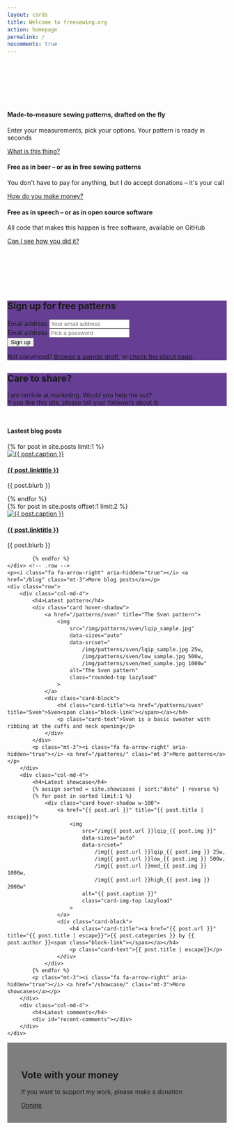 ```yaml
---
layout: cards
title: Welcome to freesewing.org
action: homepage
permalink: /
nocomments: true
---
```

<div class="container">
    <div class="row" style="margin-top: 8rem; margin-bottom: 8rem;">
        <div class="col-lg-4 col-sm-6 mt-5">
            <div class="card text-center drop-shadow py-3">
                <i class="fa fa-cut fa-5x" aria-hidden="true" style="color: #ff5b77;"></i>
                <div class="card-block">
                    <h4 class="card-title">Made-to-measure sewing patterns, drafted on the fly</h4>
                    <p>Enter your measurements, pick your options. Your pattern is ready in seconds</p>
                    <p><a href="/about#what" class="btn btn-outline-primary">What is this thing?</a></p>
                </div>
            </div>
        </div>
        <div class="col-lg-4 col-sm-6 mt-5">
            <div class="card text-center drop-shadow py-3">
                <i class="fa fa-cc-paypal fa-5x" aria-hidden="true" style="color: #009cde;"></i>
                <div class="card-block">
                    <h4 class="card-title">Free as in beer &ndash; or as in free sewing patterns</h4>
                    <p>You don't have to pay for anything, but I do accept donations &ndash; it's your call</p>
                    <p><a href="/about#money" class="btn btn-outline-primary">How do you make money?</a></p>
                </div>
            </div>
        </div>
        <div class="col-lg-4 col-sm-6 mt-5">
            <div class="card text-center drop-shadow py-3">
                <i class="fa fa-code fa-5x" aria-hidden="true" style="color: #188f93"></i>
                <div class="card-block">
                    <h4 class="card-title">Free as in speech &ndash; or as in open source software</h4>
                    <p>All code that makes this happen is free software, available on GitHub</p>
                    <p><a href="/about#code" class="btn btn-outline-primary">Can I see how you did it?</a></p>
                </div>
            </div>
        </div>
    </div>
</div>

<section class="cover-band bg-thematic mt-5 mb-5 visitor-only" style="background: #663f95;">
    <div class="cover-body mt-5 mb-5" style="background: transparent">
        <div id="landing">
            <h1 class="jumbotron-heading">Sign up for free patterns</h1>
            <form id="signup-landing" class="m600 mt-4">
                <div class="row">
                    <div class="col-sm-4">
                        <label class="sr-only" for="signup-email">Email address</label>
                        <input class="form-control mb-2" id="signup-email" name="signup-email" placeholder="Your email address" required="" type="email">
                    </div>
                    <div class="col-sm-4">
                        <label class="sr-only" for="signup-password">Email address</label>
                        <input class="form-control mb-2" id="signup-password" name="signup-password" placeholder="Pick a password" required="" type="password">
                    </div>
                    <div class="col-sm-4">
                        <button id="signup-submit" type="submit" class="btn btn-outline-white form-control">Sign up</button>
                    </div>
                </div>
            </form>
            <p class="mt-4 lead">Not convinced? <a href="/drafts/sampl">Browse a sample draft</a>, or <a href="/about/">check the about page</a>.</p>
        </div>
  </div>
</section>

<section class="cover-band bg-thematic mt-5 mb-5 visitor-hidden" style="background: #663f95;">
    <div class="mt-5 mb-5 text-center px-3">
        <h1 class="jumbotron-heading">Care to share?</h1>
        <p class="mt-3 lead">
            I am terrible at marketing. Would you help me out?<br>
            If you like this site, please tell your followers about it:
        </p>
        <p class="text-center social-icons" style="font-size: 3rem;">
            <a class="noline" href="https://twitter.com/intent/tweet?text=This is cool! An open source platform for made-to-measure sewing patterns: https://freesewing.org/ Great work from @freesewing_org&amp;related=freesewing_org" rel="nofollow" target="_blank" title="Share on Twitter"><i class="fa fa-twitter" aria-hidden="true"></i></a>
            <a class="noline" href="https://facebook.com/sharer.php?u=https://freesewing.org/" rel="nofollow" target="_blank" title="Share on Facebook"><i class="fa fa-facebook" aria-hidden="true"></i></a>
            <a class="noline" href="http://pinterest.com/pin/create/button/?url=https://freesewing.org/&amp;description=An open source platform for made-to-measure sewing patterns" rel="nofollow" target="_blank" title="Share on Pinterest"><i class="fa fa-pinterest-p" aria-hidden="true"></i></a>
            <a class="noline" href="http://www.tumblr.com/share/link?url=https://freesewing.org/&amp;name=freesewing.org&amp;description=An open source platform for made-to-measure sewing patterns" rel="nofollow" target="_blank" title="Share on Tumblr"><i class="fa fa-tumblr" aria-hidden="true"></i></a>
            <a class="noline" href="http://www.reddit.com/submit?url=https://freesewing.org/&amp;title=Freesewing is an open source platform for made-to-measure sewing patterns" rel="nofollow" target="_blank" title="Share on Reddit"><i class="fa fa-reddit" aria-hidden="true"></i></a>
            <a class="noline" href="https://plus.google.com/share?url=https://freesewing.org/" rel="nofollow" target="_blank" title="Share on Google+"><i class="fa fa-google-plus" aria-hidden="true"></i></a>
        </p>
    </div>
</section>

<div class="container">
    <h4>Lastest blog posts</h4>
    <div class="row">
        <div class="col-md-6 mb-3 mt-1">
            {% for post in site.posts limit:1 %}
                <div class="card hover-shadow">
                    <a href="{{ post.url }}" title="{{ post.linktitle }}">
                        <img 
                            src="/img{{ post.url }}lqip_{{ post.img }}" 
                            data-sizes="auto"
                            data-srcset="
                                /img{{ post.url }}lqip_{{ post.img }} 25w,
                                /img{{ post.url }}low_{{ post.img }} 500w,
                                /img{{ post.url }}med_{{ post.img }} 1000w,
                                /img{{ post.url }}high_{{ post.img }} 2000w"
                            alt="{{ post.caption }}" 
                            class="rounded-top lazyload"
                        >
                    </a>
                    <div class="card-block">
                        <h4 class="card-title"><a href="{{ post.url }}" title="{{ post.title | escape }}">{{ post.linktitle }}<span class="block-link"></span></a></h4>
                        <p class="card-text">{{ post.blurb }} </p>
                    </div>
                </div>
            {% endfor %} 
        </div>
            {% for post in site.posts offset:1 limit:2 %}
        <div class="col-md-3 mb-3 mt-1">
                <div class="card hover-shadow">
                    <a href="{{ post.url }}" title="{{ post.linktitle }}">
                        <img 
                            src="/img{{ post.url }}lqip_{{ post.img }}" 
                            data-sizes="auto"
                            data-srcset="
                                /img{{ post.url }}lqip_{{ post.img }} 25w,
                                /img{{ post.url }}low_{{ post.img }} 500w,
                                /img{{ post.url }}med_{{ post.img }} 1000w,
                                /img{{ post.url }}high_{{ post.img }} 2000w"
                            alt="{{ post.caption }}" 
                            class="rounded-top lazyload"
                        >
                    </a>
                    <div class="card-block">
                        <h4 class="card-title"><a href="{{ post.url }}" title="{{ post.title | escape }}">{{ post.linktitle }}<span class="block-link"></span></a></h4>
                        <p class="card-text only-on-small">{{ post.blurb }} </p>
                    </div>
                </div>
        </div>

            {% endfor %}
    </div> <!-- .row -->
    <p><i class="fa fa-arrow-right" aria-hidden="true"></i> <a href="/blog" class="mt-3">More blog posts</a></p>
    <div class="row">
        <div class="col-md-4">
            <h4>Latest pattern</h4>
            <div class="card hover-shadow">
                <a href="/patterns/sven" title="The Sven pattern">
                    <img 
                        src="/img/patterns/sven/lqip_sample.jpg" 
                        data-sizes="auto"
                        data-srcset="
                            /img/patterns/sven/lqip_sample.jpg 25w,
                            /img/patterns/sven/low_sample.jpg 500w,
                            /img/patterns/sven/med_sample.jpg 1000w"
                        alt="The Sven pattern" 
                        class="rounded-top lazyload"
                    >
                </a>
                <div class="card-block">
                    <h4 class="card-title"><a href="/patterns/sven" title="Sven">Sven<span class="block-link"></span></a></h4>
                    <p class="card-text">Sven is a basic sweater with ribbing at the cuffs and neck opening</p>
                </div>
            </div>
            <p class="mt-3"><i class="fa fa-arrow-right" aria-hidden="true"></i> <a href="/patterns/" class="mt-3">More patterns</a></p>
        </div>
        <div class="col-md-4">
            <h4>Latest showcase</h4>
            {% assign sorted = site.showcases | sort:"date" | reverse %}
            {% for post in sorted limit:1 %}
                <div class="card hover-shadow w-100">
                    <a href="{{ post.url }}" title="{{ post.title | escape}}">
                        <img 
                            src="/img{{ post.url }}lqip_{{ post.img }}" 
                            data-sizes="auto"
                            data-srcset="
                                /img{{ post.url }}lqip_{{ post.img }} 25w,
                                /img{{ post.url }}low_{{ post.img }} 500w,
                                /img{{ post.url }}med_{{ post.img }} 1000w,
                                /img{{ post.url }}high_{{ post.img }} 2000w"
                            alt="{{ post.caption }}" 
                            class="card-img-top lazyload"
                        >
                    </a>
                    <div class="card-block">
                        <h4 class="card-title"><a href="{{ post.url }}" title="{{ post.title | escape}}">{{ post.categories }} by {{ post.author }}<span class="block-link"></span></a></h4>
                        <p class="card-text">{{ post.title | escape}}</p>
                    </div>
                </div>
            {% endfor %}
            <p class="mt-3"><i class="fa fa-arrow-right" aria-hidden="true"></i> <a href="/showcase/" class="mt-3">More showcases</a></p>
        </div>
        <div class="col-md-4">
            <h4>Latest comments</h4>
            <div id="recent-comments"></div>
        </div>
    </div>
</div> <!-- .container -->

<section class="cover-band bg-thematic mt-5 mb-5">
    <div class="mt-5 mb-5">
        <div class="container">
            <div class="row" style="background: RGBA(0,0,0,0.5); padding: 2rem;">
                <div class="col-md-7 offset-md-1 text-left">
                    <h1 class="jumbotron-heading">Vote with your money</h1>
                    <p class="mt-3 lead">If you want to support my work, please make a donation</p> 
                </div>
                <div class="col-md-3 text-center mt-5">
                    <a href="/donate" class="btn btn-outline-white btn-lg btn-block">Donate</a>
                </div>
            </div>
        </div>
  </div>
</section>

